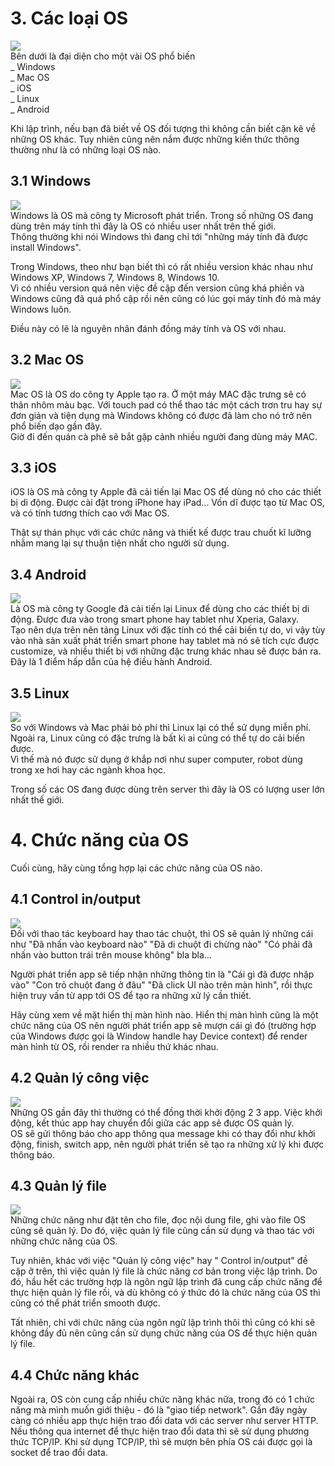 # 3. Các loại OS
![](https://images.viblo.asia/a080274d-80c3-4486-8e85-5288a3208733.png)<br>
Bên dưới là đại diện cho một vài OS phổ biến<br>
_ Windows<br>
_ Mac OS<br>
_ iOS<br>
_ Linux<br>
_ Android

Khi lập trình, nếu bạn đã biết về OS đối tượng thì không cần biết cặn kẽ về những OS khác. Tuy nhiên cũng nên nắm được những kiến thức thông thường như là có những loại OS nào.

## 3.1 Windows<br>
![](https://images.viblo.asia/15f073d2-d345-4c3b-9479-f47c8b0d2a97.png)<br>
Windows là OS mà công ty Microsoft phát triển. Trong số những OS đang dùng trên máy tính thì đây là OS có nhiều user nhất trên thế giới.<br>
Thông thường khi nói Windows thì đang chỉ tới "những máy tính đã được install Windows".

Trong Windows, theo như bạn biết thì có rất nhiều version khác nhau như Windows XP, Windows 7, Windows 8, Windows 10.<br>
Vì có nhiều version quá nên việc đề cập đến version cũng khá phiền và Windows cũng đã quá phổ cập rồi nên cũng có lúc gọi máy tính đó mà máy Windows luôn.

Điều này có lẽ là nguyên nhân đánh đồng máy tính và OS với nhau.

## 3.2 Mac OS
![](https://images.viblo.asia/8037ac59-6e89-4f66-96fd-2ba4d7c30e3e.png)<br>
Mac OS là OS do công ty Apple tạo ra. Ở một máy MAC đặc trưng sẽ có thân nhôm màu bạc. Với touch pad có thể thao tác một cách trơn tru hay sự đơn giản và tiện dụng mà Windows không có được đã làm cho nó trở nên phổ biến dạo gần đây.<br>
Giờ đi đến quán cà phê sẽ bắt gặp cảnh nhiều người đang dùng máy MAC.

## 3.3 iOS
iOS là OS mà công ty Apple đã cải tiến lại Mac OS để dùng nó cho các thiết bị di động. Được cài đặt trong iPhone hay iPad... Vốn dĩ được tạo từ Mac OS, và có tính tương thích cao với Mac OS.

Thật sự thán phục với các chức năng và thiết kế được trau chuốt kĩ lưỡng nhằm mang lại sự thuận tiện nhất cho người sử dụng.

## 3.4 Android
![](https://images.viblo.asia/717fdd12-9a14-4606-ab9d-ffe06df98ef0.png)<br>
Là OS mà công ty Google đã cải tiến lại Linux để dùng cho các thiết bị di động. Được đưa vào trong smart phone hay tablet như Xperia, Galaxy.<br>
Tạo nên dựa trên nên tảng Linux với đặc tính có thể cải biến tự do, vì vậy tùy vào nhà sản xuất phát triển smart phone hay tablet mà nó sẽ tích cực được customize, và nhiều thiết bị với những đặc trưng khác nhau sẽ được bán ra. <br>
Đây là 1 điểm hấp dẫn của hệ điều hành Android.

## 3.5 Linux
![](https://images.viblo.asia/fbd6293d-e672-49bb-aa3a-271ead381061.png)<br>
So với Windows và Mac phải bỏ phí thì Linux lại có thể sử dụng miễn phí. Ngoài ra, Linux cũng có đặc trưng là bất kì ai cũng có thể tự do cải biến được.<br>
Vì thế mà nó được sử dụng ở khắp nơi như super computer, robot dùng trong xe hơi hay các ngành khoa học.

Trong số các OS đang được dùng trên server thì đây là OS có lượng user lớn nhất thế giới.

# 4. Chức năng của OS
Cuối cùng, hãy cùng tổng hợp lại các chức năng của OS nào.

## 4.1 Control in/output
![](https://images.viblo.asia/480a6d93-21c6-4c10-8ecc-9343adabc0d8.png)<br>
Đối với thao tác keyboard hay thao tác chuột, thì OS sẽ quản lý những cái như "Đã nhấn vào keyboard nào" "Đã di chuột đi chừng nào" "Có phải đã nhấn vào button trái trên mouse không" bla bla...

Người phát triển app sẽ tiếp nhận những thông tin là "Cái gì đã được nhập vào" "Con trỏ chuột đang ở đâu" "Đã click UI nào trên màn hình", rồi thực hiện truy vấn từ app tới OS để tạo ra những xử lý cần thiết.

Hãy cùng xem về mặt hiển thị màn hình nào. Hiển thị màn hình cũng là một chức năng của OS nên người phát triển app sẽ mượn cái gì đó (trường hợp của Windows được gọi là Window handle hay Device context) để render màn hình từ OS, rồi render ra nhiều thứ khác nhau.

## 4.2 Quản lý công việc
![](https://images.viblo.asia/beab338b-702d-4730-888d-41d81531de07.png)<br>
Những OS gần đây thì thường có thể đồng thời khởi động 2 3 app. Việc khởi động, kết thúc app hay chuyển đổi giữa các app sẽ được OS quản lý.<br>
OS sẽ gửi thông báo cho app thông qua message khi có thay đổi như khởi động, finish, switch app, nên người phát triển sẽ tạo ra những xử lý khi được thông báo.

## 4.3 Quản lý file
![](https://images.viblo.asia/e023d42f-720b-4000-b3bc-02c938403047.png)<br>
Những chức năng như đặt tên cho file, đọc nội dung file, ghi vào file OS cũng sẽ quản lý. Do đó, việc quản lý file cũng cần sử dụng và thao tác với những chức năng của OS.

Tuy nhiên, khác với việc "Quản lý công việc" hay " Control in/output" đề cập ở trên, thì việc quản lý file là chức năng cơ bản trong việc lập trình. Do đó, hầu hết các trường hợp là ngôn ngữ lập trình đã cung cấp chức năng để thực hiện quản lý file rồi, và dù không có ý thức đó là chức năng của OS thì cũng có thể phát triển smooth được.

Tất nhiên, chỉ với chức năng của ngôn ngữ lập trình thôi thì cũng có khi sẽ không đầy đủ nên cũng cần sử dụng chức năng của OS để thực hiện quản lý file.

## 4.4 Chức năng khác
Ngoài ra, OS còn cung cấp nhiều chức năng khác nữa, trong đó có 1 chức năng mà mình muốn giới thiệu - đó là "giao tiếp network". Gần đây ngày càng có nhiều app thực hiện trao đổi data với các server như server HTTP.<br>
Nếu thông qua internet để thực hiện trao đổi data thì sẽ sử dụng phương thức TCP/IP. Khi sử dụng TCP/IP, thì sẽ mượn bên phía OS cái được gọi là socket để trao đổi data.